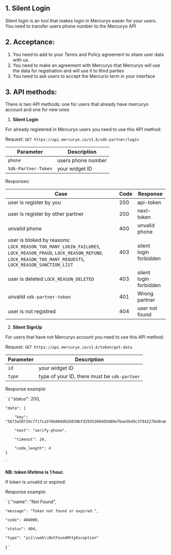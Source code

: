 ## 1. Silent Login

Silent login is an tool that makes login in Mercuryo easier for your users. You need to transfer users phone number to the Mercuryo API 

## 2. Acceptance: 

1. You need to add to your Terms and Policy agreement to share user data with us.
2. You need to make an agreement with Mercuryo that Mercuryo will use the data for registration and will use it to third parties
3. You need to ask users to accept  the Mercurio term  in your interface

## 3. API methods:
There is two API methods: one for users that already have mercuryo account and one for new ones

1. **Silent Login**

For already registered in Mercuryo users you need to use this API method:

Request: `GET https://api.mercuryo.io/v1.6/sdk-partner/login`

| Parameter  | Description  | 
| ------------- | -------------  |
| `phone` | users phone number |
| `Sdk-Partner-Token` | your widget ID |

Responses:

| Case  | Code  |  Response  |
| ------------- | -------------  |-------------  |
| user is register by you | 200 | api-token |
| user is register by other partner | 200 | next-token |
| unvalid phone | 400 |  unvalid phone |
| user is bloked by reasons: `LOCK_REASON_TOO_MANY_LOGIN_FAILURES`, `LOCK_REASON_FRAUD`, `LOCK_REASON_REFUND`, `LOCK_REASON_TOO_MANY_REQUESTS`, `LOCK_REASON_SANCTION_LIST`   | 403 | silent login forbidden |
| user is deleted `LOCK_REASON_DELETED` | 403 | silent login forbidden |
| unvalid `sdk-partner-token` | 401 | Wrong partner |
| user is not registred | 404 | user not found |


2. **Silent SignUp**

For users that have not Mercuryo account you need to use this API method:

Request: `GET https://api.mercuryo.io/v1.6/token/get-data`

| Parameter  | Description  | 
| ------------- | -------------  |
| `id` | your widget ID |
| `type` | type of your ID, there must be `sdk-partner` |

Response example:

`
{
     "status": 200,
    
    "data": {
    
        "key": "5673a50719c7f17ca376b00dd62b039bfd2935200dd5880efbae5b49c3794227bG9naW4tdmVyaWZ5LXBob25lRZ6oBwVJVWSshXeKoL3fvMMKhLa7f8L7",
        
        "next": "verify-phone",
        
        "timeout": 24,
        
        "code_length": 4
    }
`

**NB: token lifetime is 1 hour.**

If token is unvalid or expired:

Response example:

`
{
    "name": "Not Found",
    
    "message": "Token not found or expired.",
    
    "code": 404000,
    
    "status": 404,
    
    "type": "yii\\web\\NotFoundHttpException"  
}
`
